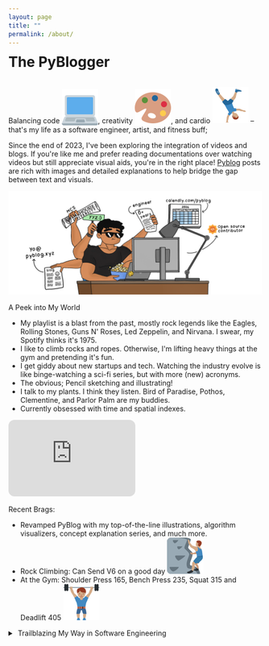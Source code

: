 ```yaml
---
layout: page
title: ""
permalink: /about/
---
```


<div class="all-posts">
<div class="center-align">
    <h1 style="display: inline-block; margin-top: 0px;">The PyBlogger</h1>
    <p>Balancing code <img class="twemoji" style="vertical-align: sub;" src="../assets/img/emoji/laptop.svg" />, creativity <img class="twemoji" style="vertical-align: sub;" src="../assets/img/emoji/palette.svg" />, and cardio <img class="twemoji" src="../assets/img/emoji/cart-wheel.svg" /> – that's my life as a software engineer, artist, and fitness buff; </p>
</div>
<p>Since the end of 2023, I've been exploring the integration of videos and blogs. If you're like me and prefer reading documentations over watching videos but still appreciate visual aids, you're in the right place! <a class="underline" href="/">Pyblog</a> posts are rich with images and detailed explanations to help bridge the gap between text and visuals.</p>

<div class="center-align">
    <img class="center-image" src="../assets/featured/for-hire.png" /> 
</div>

<p>A Peek into My World</p>
<ul>
<li>My playlist is a blast from the past, mostly rock legends like the Eagles, Rolling Stones, Guns N' Roses, Led Zeppelin, and Nirvana. I swear, my Spotify thinks it's 1975.</li>
<li>I like to climb rocks and ropes. Otherwise, I'm lifting heavy things at the gym and pretending it's fun.</li>
<li>I get giddy about new startups and tech. Watching the industry evolve is like binge-watching a sci-fi series, but with more (new) acronyms.</li>
<li>The obvious; Pencil sketching and illustrating!</li>
<li>I talk to my plants. I think they listen. Bird of Paradise, Pothos, Clementine, and Parlor Palm are my buddies.</li>
<li>Currently obsessed with time and spatial indexes.</li>
</ul>

<iframe style="border-radius:12px;" src="https://open.spotify.com/embed/playlist/7cC4dvGOD3LCBxKJTFdxLC?utm_source=generator&theme=0" width="50%" height="152" frameBorder="0" allowfullscreen="" allow="autoplay; clipboard-write; encrypted-media; fullscreen; picture-in-picture" loading="lazy"></iframe>

<p>Recent Brags:</p>
<ul>
    <li>Revamped PyBlog with my top-of-the-line illustrations, algorithm visualizers, concept explanation series, and much more.</li>
    <li>Rock Climbing: Can Send V6 on a good day <img class="twemoji" src="../assets/img/emoji/rock-climb.svg" /> </li>
    <li>At the Gym: Shoulder Press 165, Bench Press 235, Squat 315 and Deadlift 405 <img class="twemoji" src="../assets/img/emoji/lift.svg" /></li>
</ul>

<details class="text-container"><summary class="p"> &nbsp;Trailblazing My Way in Software Engineering</summary>
<p>I have worked in companies with as few as 3 engineers, as well as mid and large-sized startups, and major enterprises.</p> <p>My work is often centered around building asynchronous near-real-time workflows and pipelines, optimizing infrastructure, and developing libraries and microservices to streamline development, enchance maintainability and scalability.</p><br/>
    <img class="center-image-0 center-image-60 dark-invert" src="../assets/img/profile/things-i-have-done.svg" /> 
</details>
</div>
<br/>
